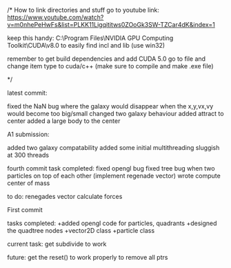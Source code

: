 /*
How to link directories and stuff 
go to youtube link:
https://www.youtube.com/watch?v=m0nhePeHwFs&list=PLKK11Ligqititws0ZOoGk3SW-TZCar4dK&index=1


keep this handy:
C:\Program Files\NVIDIA GPU Computing Toolkit\CUDA\v8.0
to easily find incl and lib (use win32)

remember to get build dependencies and add CUDA 5.0
go to file and change item type to cuda/c++ (make sure to compile and make .exe file)

*/

latest commit:

fixed the NaN bug where the galaxy would disappear when the x,y,vx,vy would become too big/small
changed two galaxy behaviour
added attract to center
added a large body to the center

A1 submission:

added two galaxy compatability
added some initial multithreading
sluggish at 300 threads

fourth commit
task completed:
fixed opengl bug
fixed tree bug when two particles on top of each other (implement regenade vector)
wrote compute center of mass


to do:
renegades vector
calculate forces 

First commit

tasks completed:
+added opengl code for particles, quadrants
+designed the quadtree nodes
+vector2D class
+particle class

current task:
get subdivide to work 

future:
get the reset() to work properly to remove all ptrs
